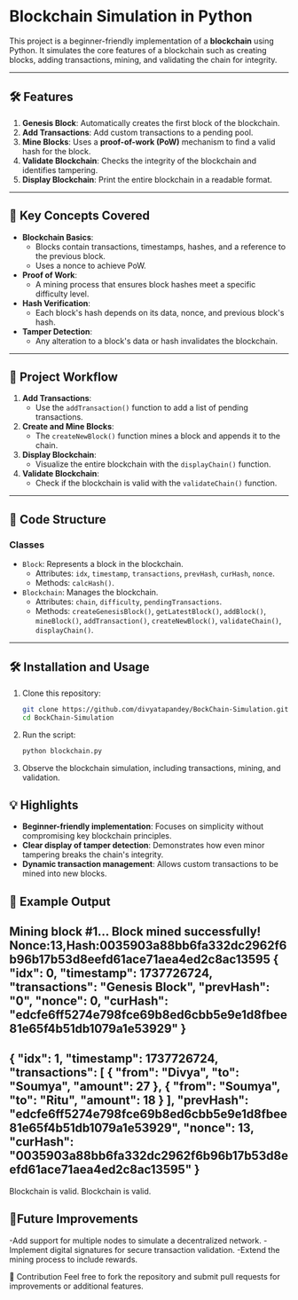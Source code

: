 # Blockchain Simulation in Python

This project is a beginner-friendly implementation of a **blockchain** using Python. It simulates the core features of a blockchain such as creating blocks, adding transactions, mining, and validating the chain for integrity.

---

## 🛠️ Features
1. **Genesis Block**: Automatically creates the first block of the blockchain.
2. **Add Transactions**: Add custom transactions to a pending pool.
3. **Mine Blocks**: Uses a **proof-of-work (PoW)** mechanism to find a valid hash for the block.
4. **Validate Blockchain**: Checks the integrity of the blockchain and identifies tampering.
5. **Display Blockchain**: Print the entire blockchain in a readable format.

---

## 🔑 Key Concepts Covered
- **Blockchain Basics**: 
  - Blocks contain transactions, timestamps, hashes, and a reference to the previous block.
  - Uses a nonce to achieve PoW.
- **Proof of Work**:
  - A mining process that ensures block hashes meet a specific difficulty level.
- **Hash Verification**:
  - Each block's hash depends on its data, nonce, and previous block's hash.
- **Tamper Detection**:
  - Any alteration to a block's data or hash invalidates the blockchain.

---

## 📝 Project Workflow
1. **Add Transactions**:
   - Use the `addTransaction()` function to add a list of pending transactions.
2. **Create and Mine Blocks**:
   - The `createNewBlock()` function mines a block and appends it to the chain.
3. **Display Blockchain**:
   - Visualize the entire blockchain with the `displayChain()` function.
4. **Validate Blockchain**:
   - Check if the blockchain is valid with the `validateChain()` function.

---

## 🧩 Code Structure
### Classes
- `Block`: Represents a block in the blockchain.
  - Attributes: `idx`, `timestamp`, `transactions`, `prevHash`, `curHash`, `nonce`.
  - Methods: `calcHash()`.
- `Blockchain`: Manages the blockchain.
  - Attributes: `chain`, `difficulty`, `pendingTransactions`.
  - Methods: `createGenesisBlock()`, `getLatestBlock()`, `addBlock()`, `mineBlock()`, `addTransaction()`, `createNewBlock()`, `validateChain()`, `displayChain()`.

---

## 🛠️ Installation and Usage
1. Clone this repository:
   ```bash
   git clone https://github.com/divyatapandey/BockChain-Simulation.git
   cd BockChain-Simulation
2. Run the script:
   ```bash
   python blockchain.py

3. Observe the blockchain simulation, including transactions, mining, and validation.
## 💡 Highlights

- **Beginner-friendly implementation**: Focuses on simplicity without compromising key blockchain principles.
- **Clear display of tamper detection**: Demonstrates how even minor tampering breaks the chain's integrity.
- **Dynamic transaction management**: Allows custom transactions to be mined into new blocks.

## 📖 Example Output
Mining block #1...
Block mined successfully! Nonce:13,Hash:0035903a88bb6fa332dc2962f6b96b17b53d8eefd61ace71aea4ed2c8ac13595
{
    "idx": 0,
    "timestamp": 1737726724,
    "transactions": "Genesis Block",
    "prevHash": "0",
    "nonce": 0,
    "curHash": "edcfe6ff5274e798fce69b8ed6cbb5e9e1d8fbee81e65f4b51db1079a1e53929"
}
--------------------------------------------------
{
    "idx": 1,
    "timestamp": 1737726724,
    "transactions": [
        {
            "from": "Divya",
            "to": "Soumya",
            "amount": 27
        },
        {
            "from": "Soumya",
            "to": "Ritu",
            "amount": 18
        }
    ],
    "prevHash": "edcfe6ff5274e798fce69b8ed6cbb5e9e1d8fbee81e65f4b51db1079a1e53929",
    "nonce": 13,
    "curHash": "0035903a88bb6fa332dc2962f6b96b17b53d8eefd61ace71aea4ed2c8ac13595"
}
--------------------------------------------------
Blockchain is valid.
Blockchain is valid.

## 🚀Future Improvements
-Add support for multiple nodes to simulate a decentralized network.
-Implement digital signatures for secure transaction validation.
-Extend the mining process to include rewards.

🤝 Contribution
Feel free to fork the repository and submit pull requests for improvements or additional features.



